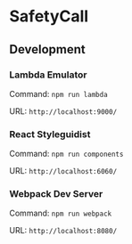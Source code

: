 # SafetyCall

## Development

### Lambda Emulator

Command: `npm run lambda`

URL: `http://localhost:9000/`

### React Styleguidist

Command: `npm run components`

URL: `http://localhost:6060/`

### Webpack Dev Server

Command: `npm run webpack`

URL: `http://localhost:8080/`
